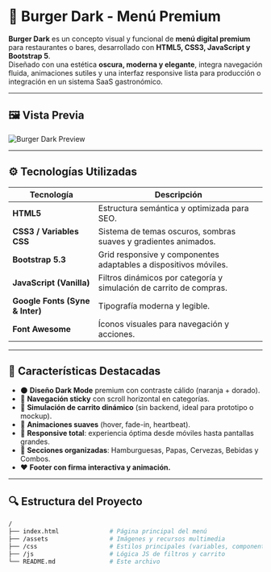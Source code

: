# 🍔 Burger Dark - Menú Premium  

**Burger Dark** es un concepto visual y funcional de **menú digital premium** para restaurantes o bares, desarrollado con **HTML5, CSS3, JavaScript y Bootstrap 5**.  
Diseñado con una estética **oscura, moderna y elegante**, integra navegación fluida, animaciones sutiles y una interfaz responsive lista para producción o integración en un sistema SaaS gastronómico.

---

## 🖼️ Vista Previa

![Burger Dark Preview](https://i.ibb.co/jP5dG3kY/portada.png)

---

## ⚙️ Tecnologías Utilizadas

| Tecnología | Descripción |
|-------------|-------------|
| **HTML5** | Estructura semántica y optimizada para SEO. |
| **CSS3 / Variables CSS** | Sistema de temas oscuros, sombras suaves y gradientes animados. |
| **Bootstrap 5.3** | Grid responsive y componentes adaptables a dispositivos móviles. |
| **JavaScript (Vanilla)** | Filtros dinámicos por categoría y simulación de carrito de compras. |
| **Google Fonts (Syne & Inter)** | Tipografía moderna y legible. |
| **Font Awesome** | Íconos visuales para navegación y acciones. |

---

## 🧠 Características Destacadas

- 🌑 **Diseño Dark Mode** premium con contraste cálido (naranja + dorado).  
- 🧭 **Navegación sticky** con scroll horizontal en categorías.  
- 🛒 **Simulación de carrito dinámico** (sin backend, ideal para prototipo o mockup).  
- 🍻 **Animaciones suaves** (hover, fade-in, heartbeat).  
- 📱 **Responsive total**: experiencia óptima desde móviles hasta pantallas grandes.  
- 💬 **Secciones organizadas**: Hamburguesas, Papas, Cervezas, Bebidas y Combos.  
- ❤️ **Footer con firma interactiva y animación.**

---

## 🔍 Estructura del Proyecto

```bash
/
├── index.html              # Página principal del menú
├── /assets                 # Imágenes y recursos multimedia
├── /css                    # Estilos principales (variables, componentes)
├── /js                     # Lógica JS de filtros y carrito
└── README.md               # Este archivo

